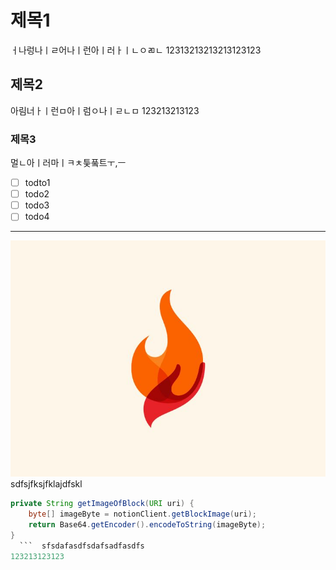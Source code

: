 # 제목1 
ㅓ나렁나ㅣㄹ어나ㅣ런아ㅣ러ㅏㅣㄴㅇㄻㄴ 
12313213213213123123 
 
 
## 제목2 
아림너ㅏㅣ런ㅁ아ㅣ럼ㅇ나ㅣㄹㄴㅁ 
123213213123 
### 제목3 
멀ㄴ아ㅣ러마ㅣㅋㅊ틏풐트ㅜ,ㅡ 
 
- [ ] todto1 
- [ ] todo2 
- [ ] todo3 
- [ ] todo4 
 
--- 
 
 
![TIL_IMAGE](../resources/images/47bb65e9-2eae-4b13-a8a6-0f2e4dc46986-퐈이여!.jpeg) 
sdfsjfksjfklajdfskl 
 
```java 
private String getImageOfBlock(URI uri) {
    byte[] imageByte = notionClient.getBlockImage(uri);
    return Base64.getEncoder().encodeToString(imageByte);
} 
  ```  sfsdafasdfsdafsadfasdfs 
123213123123 
 
